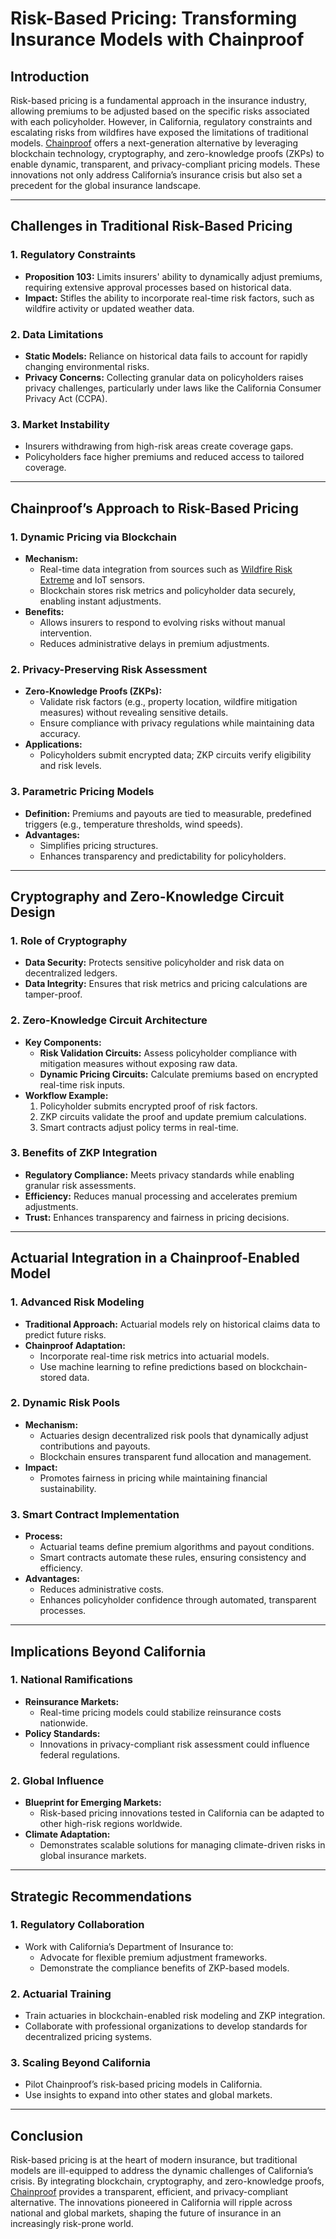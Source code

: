 # Risk-Based Pricing: Transforming Insurance Models with Chainproof

## Introduction
Risk-based pricing is a fundamental approach in the insurance industry, allowing premiums to be adjusted based on the specific risks associated with each policyholder. However, in California, regulatory constraints and escalating risks from wildfires have exposed the limitations of traditional models. [Chainproof](./CHAINPROOF.md) offers a next-generation alternative by leveraging blockchain technology, cryptography, and zero-knowledge proofs (ZKPs) to enable dynamic, transparent, and privacy-compliant pricing models. These innovations not only address California’s insurance crisis but also set a precedent for the global insurance landscape.

---

## Challenges in Traditional Risk-Based Pricing

### 1. **Regulatory Constraints**
- **Proposition 103:** Limits insurers' ability to dynamically adjust premiums, requiring extensive approval processes based on historical data.
- **Impact:** Stifles the ability to incorporate real-time risk factors, such as wildfire activity or updated weather data.

### 2. **Data Limitations**
- **Static Models:** Reliance on historical data fails to account for rapidly changing environmental risks.
- **Privacy Concerns:** Collecting granular data on policyholders raises privacy challenges, particularly under laws like the California Consumer Privacy Act (CCPA).

### 3. **Market Instability**
- Insurers withdrawing from high-risk areas create coverage gaps.
- Policyholders face higher premiums and reduced access to tailored coverage.

---

## Chainproof’s Approach to Risk-Based Pricing

### 1. **Dynamic Pricing via Blockchain**
- **Mechanism:**
  - Real-time data integration from sources such as [Wildfire Risk Extreme](./WILDFIRE_RISK_EXTREME.md) and IoT sensors.
  - Blockchain stores risk metrics and policyholder data securely, enabling instant adjustments.
- **Benefits:**
  - Allows insurers to respond to evolving risks without manual intervention.
  - Reduces administrative delays in premium adjustments.

### 2. **Privacy-Preserving Risk Assessment**
- **Zero-Knowledge Proofs (ZKPs):**
  - Validate risk factors (e.g., property location, wildfire mitigation measures) without revealing sensitive details.
  - Ensure compliance with privacy regulations while maintaining data accuracy.
- **Applications:**
  - Policyholders submit encrypted data; ZKP circuits verify eligibility and risk levels.

### 3. **Parametric Pricing Models**
- **Definition:** Premiums and payouts are tied to measurable, predefined triggers (e.g., temperature thresholds, wind speeds).
- **Advantages:**
  - Simplifies pricing structures.
  - Enhances transparency and predictability for policyholders.

---

## Cryptography and Zero-Knowledge Circuit Design

### 1. **Role of Cryptography**
- **Data Security:** Protects sensitive policyholder and risk data on decentralized ledgers.
- **Data Integrity:** Ensures that risk metrics and pricing calculations are tamper-proof.

### 2. **Zero-Knowledge Circuit Architecture**
- **Key Components:**
  - **Risk Validation Circuits:** Assess policyholder compliance with mitigation measures without exposing raw data.
  - **Dynamic Pricing Circuits:** Calculate premiums based on encrypted real-time risk inputs.
- **Workflow Example:**
  1. Policyholder submits encrypted proof of risk factors.
  2. ZKP circuits validate the proof and update premium calculations.
  3. Smart contracts adjust policy terms in real-time.

### 3. **Benefits of ZKP Integration**
- **Regulatory Compliance:** Meets privacy standards while enabling granular risk assessments.
- **Efficiency:** Reduces manual processing and accelerates premium adjustments.
- **Trust:** Enhances transparency and fairness in pricing decisions.

---

## Actuarial Integration in a Chainproof-Enabled Model

### 1. **Advanced Risk Modeling**
- **Traditional Approach:** Actuarial models rely on historical claims data to predict future risks.
- **Chainproof Adaptation:**
  - Incorporate real-time risk metrics into actuarial models.
  - Use machine learning to refine predictions based on blockchain-stored data.

### 2. **Dynamic Risk Pools**
- **Mechanism:**
  - Actuaries design decentralized risk pools that dynamically adjust contributions and payouts.
  - Blockchain ensures transparent fund allocation and management.
- **Impact:**
  - Promotes fairness in pricing while maintaining financial sustainability.

### 3. **Smart Contract Implementation**
- **Process:**
  - Actuarial teams define premium algorithms and payout conditions.
  - Smart contracts automate these rules, ensuring consistency and efficiency.
- **Advantages:**
  - Reduces administrative costs.
  - Enhances policyholder confidence through automated, transparent processes.

---

## Implications Beyond California

### 1. **National Ramifications**
- **Reinsurance Markets:**
  - Real-time pricing models could stabilize reinsurance costs nationwide.
- **Policy Standards:**
  - Innovations in privacy-compliant risk assessment could influence federal regulations.

### 2. **Global Influence**
- **Blueprint for Emerging Markets:**
  - Risk-based pricing innovations tested in California can be adapted to other high-risk regions worldwide.
- **Climate Adaptation:**
  - Demonstrates scalable solutions for managing climate-driven risks in global insurance markets.

---

## Strategic Recommendations

### 1. **Regulatory Collaboration**
- Work with California’s Department of Insurance to:
  - Advocate for flexible premium adjustment frameworks.
  - Demonstrate the compliance benefits of ZKP-based models.

### 2. **Actuarial Training**
- Train actuaries in blockchain-enabled risk modeling and ZKP integration.
- Collaborate with professional organizations to develop standards for decentralized pricing systems.

### 3. **Scaling Beyond California**
- Pilot Chainproof’s risk-based pricing models in California.
- Use insights to expand into other states and global markets.

---

## Conclusion
Risk-based pricing is at the heart of modern insurance, but traditional models are ill-equipped to address the dynamic challenges of California’s crisis. By integrating blockchain, cryptography, and zero-knowledge proofs, [Chainproof](./CHAINPROOF.md) provides a transparent, efficient, and privacy-compliant alternative. The innovations pioneered in California will ripple across national and global markets, shaping the future of insurance in an increasingly risk-prone world.
